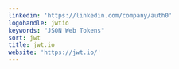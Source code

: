 ```yaml
---
linkedin: 'https://linkedin.com/company/auth0'
logohandle: jwtio
keywords: "JSON Web Tokens"
sort: jwt
title: jwt.io
website: 'https://jwt.io/'
---
```

